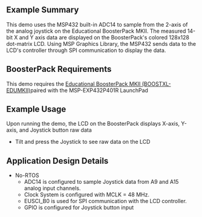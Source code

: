 ## Example Summary

This demo uses the MSP432 built-in ADC14 to sample from the 2-axis of the analog joystick on the Educational BoosterPack MKII. The measured 14-bit X and Y axis data are displayed on the BoosterPack's colored 128x128 dot-matrix LCD. Using MSP Graphics Library, the MSP432 sends data to the LCD's controller through SPI communication to display the data.

## BoosterPack Requirements

This demo requires the [Educational BoosterPack MKII (BOOSTXL-EDUMKII)](http://www.ti.com/tool/BOOSTXL-EDUMKII)paired with the MSP-EXP432P401R LaunchPad

## Example Usage

Upon running the demo, the LCD on the BoosterPack displays X-axis, Y-axis, and Joystick button raw data

* Tilt and press the Joystick to see raw data on the LCD

## Application Design Details

* No-RTOS
  * ADC14 is configured to sample Joystick data from A9 and A15 analog input channels.
  * Clock System is configured with MCLK = 48 MHz.
  * EUSCI_B0 is used for SPI communication with the LCD controller.
  * GPIO is configured for Joystick button input
